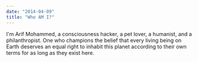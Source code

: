 ```yaml
---
date: "2014-04-09"
title: "Who AM I?"
---
```


I'm Arif Mohammed, a consciousness hacker, a pet lover, a humanist, and a philanthropist. One who champions the belief that every living being on Earth deserves an equal right to inhabit this planet according to their own terms for as long as they exist here. 
